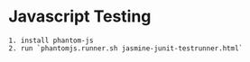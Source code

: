 # Javascript Testing 

    1. install phantom-js
    2. run `phantomjs.runner.sh jasmine-junit-testrunner.html`






